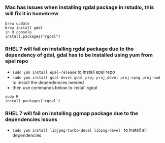 ### Mac has issues when installing rgdal package in rstudio, this will fix it in homebrew
```
brew update
brew install gdal
in R console 
install.packages("rgdal")
```
### RHEL 7 will fail on installing rgdal package due to the dependency of gdal, gdal has to be installed using yum from epel repo
* `sudo yum install epel-release` to install epel repo
* `sudo yum install gdal-devel gdal proj proj_devel proj-epsg proj-nad` to install the dependencies needed
* then use commands below to install rgdal
```
sudo R
install.packages('rgdal')
```
### RHEL 7 will fail on installing ggmap package due to the dependencies issues
* `sudo yum install libjpeg-turbo-devel libpng-devel ` to install all dependencies
